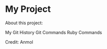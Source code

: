My Project
=========

About this project:

My Git History
Git Commands
Ruby Commands

Credit: Anmol
